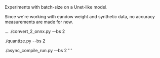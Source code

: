 
Experiments with batch-size on a Unet-like model.

Since we're working with eandow weight and synthetic data, no accuracy measurements are made for now.


...
./convert_2_onnx.py --bs 2

./quantize.py --bs 2

./async_compile_run.py --bs 2
'''



